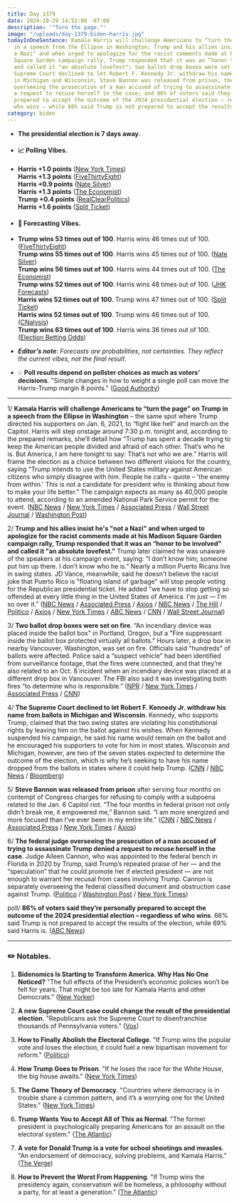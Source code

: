 ```yaml
---
title: Day 1379
date: 2024-10-29 14:52:00 -07:00
description: '"Turn the page."'
image: "/uploads/day-1379-biden-harris.jpg"
todayInOneSentence: Kamala Harris will challenge Americans to “turn the page” on Trump
  in a speech from the Ellipse in Washington; Trump and his allies insist he's "not
  a Nazi" and when urged to apologize for the racist comments made at his Madison
  Square Garden campaign rally, Trump responded that it was an “honor to be involved”
  and called it "an absolute lovefest"; two ballot drop boxes were set on fire; the
  Supreme Court declined to let Robert F. Kennedy Jr. withdraw his name from ballots
  in Michigan and Wisconsin; Steve Bannon was released from prison; the federal judge
  overseeing the prosecution of a man accused of trying to assassinate Trump denied
  a request to recuse herself in the case; and 86% of voters said they’re personally
  prepared to accept the outcome of the 2024 presidential election – regardless of
  who wins – while 66% said Trump is not prepared to accept the results of the election.
category: biden
---
```


* **The presidential election is 7 days away**.
* #### 📈 Polling Vibes.
* **Harris +1.0 points** ([New York Times](https://www.nytimes.com/interactive/2024/us/elections/polls-president.html)) \
**Harris +1.3 points** ([FiveThirtyEight](https://projects.fivethirtyeight.com/polls/president-general/2024/national/)) \
**Harris +0.9 points** ([Nate Silver](https://www.natesilver.net/p/nate-silver-2024-president-election-polls-model)) \
**Harris +1.3 points** ([The Economist](https://www.economist.com/interactive/us-2024-election/trump-harris-polls)) \
**Trump +0.4 points** ([RealClearPolitics](https://www.realclearpolling.com/polls/president/general/2024/trump-vs-harris)) \
**Harris +1.6 points** ([Split Ticket](https://split-ticket.org/2024-presidential-polling-averages/))
* #### 🔮 Forecasting Vibes.
* **Trump wins 53 times out of 100**. Harris wins 46 times out of 100. ([FiveThirtyEight](https://projects.fivethirtyeight.com/2024-election-forecast/)) \
**Trump wins 55 times out of 100**. Harris wins 45 times out of 100. ([Nate Silver](https://www.natesilver.net/p/nate-silver-2024-president-election-polls-model)) \
**Trump wins 56 times out of 100**. Harris wins 44 times out of 100. ([The Economist](https://www.economist.com/interactive/us-2024-election/prediction-model/president/)) \
**Trump wins 52 times out of 100**. Harris wins 48 times out of 100. ([JHK Forecasts](https://projects.jhkforecasts.com/2024/president/#standard)) \
**Harris wins 52 times out of 100**. Trump wins 47 times out of 100. ([Split Ticket](https://split-ticket.org/2024-presidential-ratings/)) \
**Harris wins 52 times out of 100**. Trump wins 46 times out of 100. ([CNalysis](https://projects.cnalysis.com/23-24/president)) \
**Trump wins 63 times out of 100**. Harris wins 36 times out of 100. ([Election Betting Odds](https://www.electionbettingodds.com/)) 

* ***Editor’s note**: Forecasts are probabilities, not certainties. They reflect the current vibes, not the final result*. 

* 💡 **Poll results depend on pollster choices as much as voters’ decisions**. "Simple changes in how to weight a single poll can move the Harris-Trump margin 8 points." ([Good Authority](https://goodauthority.org/news/election-poll-vote2024-data-pollster-choices-weighting/))

--- 


1/ **Kamala Harris will challenge Americans to “turn the page” on Trump in a speech from the Ellipse in Washington** – the same spot where Trump directed his supporters on Jan. 6, 2021, to “fight like hell” and march on the Capitol. Harris will step onstage around 7:30 p.m. tonight and, according to the prepared remarks, she’ll detail how “Trump has spent a decade trying to keep the American people divided and afraid of each other. That’s who he is. But America, I am here tonight to say: That’s not who we are.” Harris will frame the election as a choice between two different visions for the country, saying "Trump intends to use the United States military against American citizens who simply disagree with him. People he calls – quote – 'the enemy from within.' This is not a candidate for president who is thinking about how to make your life better." The campaign expects as many as 40,000 people to attend, according to an amended National Park Service permit for the event. ([NBC News](https://www.nbcnews.com/politics/2024-election/harris-will-ask-voters-turn-page-trump-era-site-jan-6-speech-rcna177669) / [New York Times](https://www.nytimes.com/2024/10/29/us/politics/harris-speech-ellipse-trump.html) / [Associated Press](https://apnews.com/article/harris-trump-closing-argument-ellipse-washington-139a7b390dc30ceab85d9ac56fcc521d) / [Wall Street Journal](https://www.wsj.com/politics/elections/kamala-harris-ellipse-speech-democracy-election-2024-a0bf59c8) / [Washington Post](https://www.washingtonpost.com/elections/2024/10/29/2024-election-campaign-updates-harris-trump/))

2/ **Trump and his allies insist he's "not a Nazi" and when urged to apologize for the racist comments made at his Madison Square Garden campaign rally, Trump responded that it was an “honor to be involved” and called it "an absolute lovefest."** Trump later claimed he was unaware of the speakers at his campaign event, saying: “I don’t know him; someone put him up there. I don’t know who he is.” Nearly a million Puerto Ricans live in swing states. JD Vance, meanwhile, said he doesn't believe the racist joke that Puerto Rico is "floating island of garbage" will stop people voting for the Republican presidential ticket. He added "we have to stop getting so offended at every little thing in the United States of America. I'm just — I'm so over it." ([NBC News](https://www.nbcnews.com/politics/2024-election/trump-allies-insist-s-not-nazi-rcna177774) / [Associated Press](https://apnews.com/article/trump-harris-lovefest-rally-puerto-rico-6e079e7894a7e1db5dd4be76cccb452a) / [Axios](https://www.axios.com/2024/10/29/jd-vance-peurto-rico-racist-joke-trump-rally) / [NBC News](https://www.nbcnews.com/politics/2024-election/vance-racist-jokes-trump-rally-stop-getting-offended-rcna177711) / [The Hill](https://thehill.com/homenews/campaign/4959053-trump-hinchcliffe-puerto-rico-controversy/) / [Politico](https://www.politico.com/live-updates/2024/10/28/2024-elections-live-coverage-updates-analysis/puerto-rico-donald-trump-swing-states-00185816) / [Axios](https://www.axios.com/2024/10/29/trump-comment-puerto-rico-rally-tony-hinchcliffe) / [New York Times](https://www.nytimes.com/live/2024/10/29/us/harris-trump-election) / [ABC News](https://abcnews.go.com/Politics/trump-hits-harris-ahead-closing-argument-speech-ellipse/story?id=115256721) / [CNN](https://www.cnn.com/politics/live-news/trump-harris-election-10-29-24) / [Wall Street Journal](https://www.wsj.com/livecoverage/harris-trump-election-10-29-24))

3/ **Two ballot drop boxes were set on fire**. “An incendiary device was placed inside the ballot box" in Portland, Oregon, but a "Fire suppressant inside the ballot box protected virtually all ballots." Hours later, a drop box in nearby Vancouver, Washington, was set on fire. Officials said "hundreds" of ballots were affected. Police said a “suspect vehicle” had been identified from surveillance footage, that the fires were connected, and that they’re also related to an Oct. 8 incident when an incendiary device was placed at a different drop box in Vancouver. The FBI also said it was investigating both fires “to determine who is responsible.” ([NPR](https://www.npr.org/2024/10/28/nx-s1-5168404/oregon-washington-arizona-ballots-drop-boxes-fires) / [New York Times](https://www.nytimes.com/2024/10/28/us/politics/ballot-box-fires-oregon-washington.html) / [Associated Press](https://apnews.com/article/ballot-drop-boxes-explainer-2024-portland-vancouver-ff3023c566fcc0282eb8ee84de297bf9) / [CNN](https://www.cnn.com/2024/10/28/us/ballot-box-fires-oregon-washington/))

4/ **The Supreme Court declined to let Robert F. Kennedy Jr. withdraw his name from ballots in Michigan and Wisconsin**. Kennedy, who supports Trump, claimed that the two swing states are violating his constitutional rights by leaving him on the ballot against his wishes. When Kennedy suspended his campaign, he said his name would remain on the ballot and he encouraged his supporters to vote for him in most states. Wisconsin and Michigan, however, are two of the seven states expected to determine the outcome of the election, which is why he’s seeking to have his name dropped from the ballots in states where it could help Trump. ([CNN](https://www.cnn.com/2024/10/29/politics/rfk-jr-supreme-court-wisconsin-michigan) / [NBC News](https://www.bloomberg.com/news/articles/2024-10-29/supreme-court-refuses-to-remove-rfk-jr-from-swing-state-ballots) / [Bloomberg](https://www.bloomberg.com/news/articles/2024-10-29/supreme-court-refuses-to-remove-rfk-jr-from-swing-state-ballots))
 
5/ **Steve Bannon was released from prison** after serving four months on contempt of Congress charges for refusing to comply with a subpoena related to the Jan. 6 Capitol riot. “The four months in federal prison not only didn’t break me, it empowered me,” Bannon said. “I am more energized and more focused than I’ve ever been in my entire life.” ([CNN](https://www.cnn.com/2024/10/29/politics/steve-bannon-released-prison/) / [NBC News](https://www.nbcnews.com/politics/justice-department/steve-bannon-released-prison-serving-contempt-congress-sentence-rcna177692) / [Associated Press](https://apnews.com/article/steve-bannon-prison-release-56f2f7a17ae2273a29a0829234f56fae) / [New York Times](https://www.nytimes.com/2024/10/29/us/steve-bannon-prison-release.html) / [Axios](https://www.axios.com/2024/10/29/steve-bannon-released-prison-trump-election))

6/ **The federal judge overseeing the prosecution of a man accused of trying to assassinate Trump denied a request to recuse herself in the case**. Judge Aileen Cannon, who was appointed to the federal bench in Florida in 2020 by Trump, said Trump’s repeated praise of her — and the “speculation” that he could promote her if elected president — are not enough to warrant her recusal from cases involving Trump. Cannon is separately overseeing the federal classified document and obstruction case against Trump. ([Politico](https://www.politico.com/news/2024/10/29/aileen-cannon-trump-recusal-00186054) / [Washington Post](https://www.washingtonpost.com/national-security/2024/10/29/judge-cannon-recusal-trump-assassination-attempt/) / [New York Times](https://www.nytimes.com/2024/10/29/us/politics/judge-aileen-cannon-trump-assassination.html))

poll/ **86% of voters said they’re personally prepared to accept the outcome of the 2024 presidential election – regardless of who wins**. 66% said Trump is not prepared to accept the results of the election, while 69% said Harris is. ([ABC News](https://abcnews.go.com/Politics/voters-ready-accept-election-results-doubt-trump-poll/story?id=115083971))


---

### ✏️ Notables.

1. **Bidenomics Is Starting to Transform America. Why Has No One Noticed?** "The full effects of the President’s economic policies won’t be felt for years. That might be too late for Kamala Harris and other Democrats." ([New Yorker](https://www.newyorker.com/magazine/2024/11/04/bidenomics-is-starting-to-transform-america-why-has-no-one-noticed))

2. **A new Supreme Court case could change the result of the presidential election**. "Republicans ask the Supreme Court to disenfranchise thousands of Pennsylvania voters." ([Vox](https://www.vox.com/scotus/380170/supreme-court-pennsylvania-election-republican-genser))

3. **How to Finally Abolish the Electoral College**. "If Trump wins the popular vote and loses the election, it could fuel a new bipartisan movement for reform." ([Politico](https://www.politico.com/news/magazine/2024/10/29/trump-election-loss-electoral-college-column-00185866))

4. **How Trump Goes to Prison**. "If he loses the race for the White House, the big house awaits." ([New York Times](https://nymag.com/intelligencer/article/trump-prison-election.html))

5. **The Game Theory of Democracy**. "Countries where democracy is in trouble share a common pattern, and it’s a worrying one for the United States." ([New York Times](https://www.nytimes.com/2024/10/29/magazine/democracy-elections-game.html))

6. **Trump Wants You to Accept All of This as Normal**. "The former president is psychologically preparing Americans for an assault on the electoral system." ([The Atlantic](https://www.theatlantic.com/politics/archive/2024/10/maidison-square-garden-election-fraud/680429/))

7. **A vote for Donald Trump is a vote for school shootings and measles**. "An endorsement of democracy, solving problems, and Kamala Harris." ([The Verge](https://www.theverge.com/24282022/kamala-harris-endorsement-presidential-election-2024))

8. **How to Prevent the Worst From Happening**. "If Trump wins the presidency again, conservatism will be homeless, a philosophy without a party, for at least a generation." ([The Atlantic](https://www.theatlantic.com/ideas/archive/2024/10/conservative-argument-against-trump/680438/))